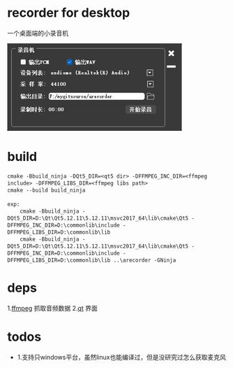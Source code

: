 # recorder for desktop
一个桌面端的小录音机

![截屏](./images/screenshot.png)

# build
```
cmake -Bbuild_ninja -DQt5_DIR=<qt5 dir> -DFFMPEG_INC_DIR=<ffmpeg include> -DFFMPEG_LIBS_DIR=<ffmpeg libs path>
cmake --build build_ninja

exp:
    cmake -Bbuild_ninja -DQt5_DIR=D:\Qt\Qt5.12.11\5.12.11\msvc2017_64\lib\cmake\Qt5 -DFFMPEG_INC_DIR=D:\commonlib\include -DFFMPEG_LIBS_DIR=D:\commonlib\lib
    cmake -Bbuild_ninja -DQt5_DIR=D:\Qt\Qt5.12.11\5.12.11\msvc2017_64\lib\cmake\Qt5 -DFFMPEG_INC_DIR=D:\commonlib\include -DFFMPEG_LIBS_DIR=D:\commonlib\lib ..\arecorder -GNinja
```

# deps
1.[ffmpeg](https://github.com/ffmpeg/ffmpeg) 抓取音频数据
2.[qt](https://github.com/qt/qt5) 界面

# todos
* 1.支持只windows平台，虽然linux也能编译过，但是没研究过怎么获取麦克风